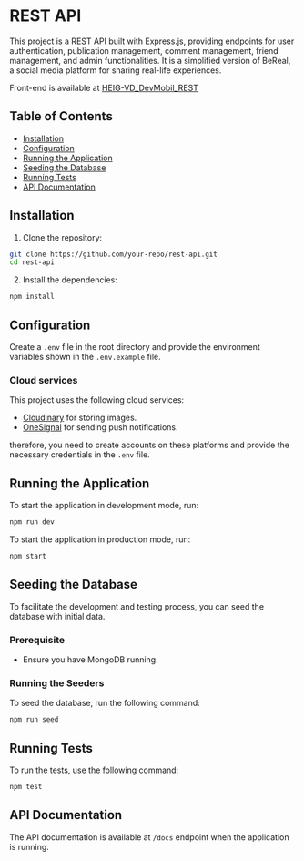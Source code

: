 # REST API

This project is a REST API built with Express.js, providing endpoints for user authentication, publication management, comment management, friend management, and admin functionalities.
It is a simplified version of BeReal, a social media platform for sharing real-life experiences.

Front-end is available at [HEIG-VD_DevMobil_REST](https://github.com/HEIG-COMEM/HEIG-VD_DevMobil_REST)

## Table of Contents

-   [Installation](#installation)
-   [Configuration](#configuration)
-   [Running the Application](#running-the-application)
-   [Seeding the Database](#seeding-the-database)
-   [Running Tests](#running-tests)
-   [API Documentation](#api-documentation)

## Installation

1. Clone the repository:

```sh
git clone https://github.com/your-repo/rest-api.git
cd rest-api
```

2. Install the dependencies:

```sh
npm install
```

## Configuration

Create a `.env` file in the root directory and provide the environment variables shown in the `.env.example` file.

### Cloud services

This project uses the following cloud services:

-   [Cloudinary](https://cloudinary.com/) for storing images.
-   [OneSignal](https://onesignal.com/) for sending push notifications.

therefore, you need to create accounts on these platforms and provide the necessary credentials in the `.env` file.

## Running the Application

To start the application in development mode, run:

```sh
npm run dev
```

To start the application in production mode, run:

```sh
npm start
```

## Seeding the Database

To facilitate the development and testing process, you can seed the database with initial data.

### Prerequisite

-   Ensure you have MongoDB running.

### Running the Seeders

To seed the database, run the following command:

```sh
npm run seed
```

## Running Tests

To run the tests, use the following command:

```sh
npm test
```

## API Documentation

The API documentation is available at `/docs` endpoint when the application is running.
